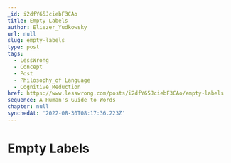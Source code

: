 ```yaml
---
_id: i2dfY65JciebF3CAo
title: Empty Labels
author: Eliezer_Yudkowsky
url: null
slug: empty-labels
type: post
tags:
  - LessWrong
  - Concept
  - Post
  - Philosophy_of Language
  - Cognitive_Reduction
href: https://www.lesswrong.com/posts/i2dfY65JciebF3CAo/empty-labels
sequence: A Human's Guide to Words
chapter: null
synchedAt: '2022-08-30T08:17:36.223Z'
---
```


# Empty Labels
